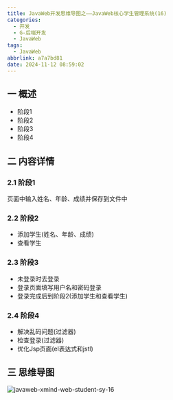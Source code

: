 ```yaml
---
title: JavaWeb开发思维导图之——JavaWeb核心学生管理系统(16)
categories:
  - 开发
  - G-后端开发
  - JavaWeb
tags:
  - JavaWeb
abbrlink: a7a7bd81
date: 2024-11-12 08:59:02
---
```

## 一 概述

* 阶段1
* 阶段2
* 阶段3
* 阶段4

<!--more-->

## 二 内容详情

### 2.1  阶段1

页面中输入姓名、年龄、成绩并保存到文件中

### 2.2 阶段2

* 添加学生(姓名、年龄、成绩)
* 查看学生

### 2.3 阶段3

* 未登录时去登录
* 登录页面填写用户名和密码登录
* 登录完成后到阶段2(添加学生和查看学生)

### 2.4 阶段4

* 解决乱码问题(过滤器)
* 检查登录(过滤器)
* 优化Jsp页面(el表达式和jstl)

## 三 思维导图

![javaweb-xmind-web-student-sy-16][1]



[1]:https://cdn.jsdelivr.net/gh/PGzxc/CDN/blog-java/javaweb-xmind-web-student-sy-16.png